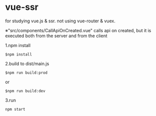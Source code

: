 # vue-ssr
for studying vue.js &amp; ssr. not using vue-router &amp; vuex.

※"src/components/CallApiOnCreated.vue" calls api on created,
but it is executed both from the server and from the client

1.npm install
```
$npm install
```

2.build to dist/main.js
```
$npm run build:prod
```
or
```
$npm run build:dev
```

3.run
```
npm start
```
